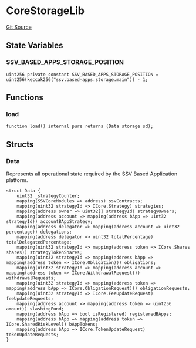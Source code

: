 # CoreStorageLib
[Git Source](https://github.com/ssvlabs/based-applications/blob/f462573124548b82b6a002d4ef069bdfacf5c637/src/core/libraries/CoreStorageLib.sol)


## State Variables
### SSV_BASED_APPS_STORAGE_POSITION

```solidity
uint256 private constant SSV_BASED_APPS_STORAGE_POSITION = uint256(keccak256("ssv.based-apps.storage.main")) - 1;
```


## Functions
### load


```solidity
function load() internal pure returns (Data storage sd);
```

## Structs
### Data
Represents all operational state required by the SSV Based Application platform.


```solidity
struct Data {
    uint32 _strategyCounter;
    mapping(SSVCoreModules => address) ssvContracts;
    mapping(uint32 strategyId => ICore.Strategy) strategies;
    mapping(address owner => uint32[] strategyId) strategyOwners;
    mapping(address account => mapping(address bApp => uint32 strategyId)) accountBAppStrategy;
    mapping(address delegator => mapping(address account => uint32 percentage)) delegations;
    mapping(address delegator => uint32 totalPercentage) totalDelegatedPercentage;
    mapping(uint32 strategyId => mapping(address token => ICore.Shares shares)) strategyTokenShares;
    mapping(uint32 strategyId => mapping(address bApp => mapping(address token => ICore.Obligation))) obligations;
    mapping(uint32 strategyId => mapping(address account => mapping(address token => ICore.WithdrawalRequest))) withdrawalRequests;
    mapping(uint32 strategyId => mapping(address token => mapping(address bApp => ICore.ObligationRequest))) obligationRequests;
    mapping(uint32 strategyId => ICore.FeeUpdateRequest) feeUpdateRequests;
    mapping(address account => mapping(address token => uint256 amount)) slashingFund;
    mapping(address bApp => bool isRegistered) registeredBApps;
    mapping(address bApp => mapping(address token => ICore.SharedRiskLevel)) bAppTokens;
    mapping(address bApp => ICore.TokenUpdateRequest) tokenUpdateRequests;
}
```

